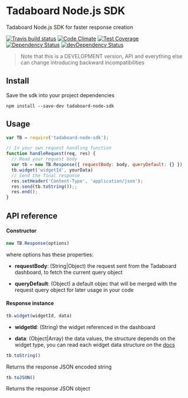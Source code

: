 # Tadaboard Node.js SDK

Tadaboard Node.js SDK for faster response creation

[![Travis build status](http://img.shields.io/travis/tadaboard/node-sdk.svg?style=flat)](https://travis-ci.org/tadaboard/node-sdk)
[![Code Climate](https://codeclimate.com/github/tadaboard/node-sdk/badges/gpa.svg)](https://codeclimate.com/github/tadaboard/node-sdk)
[![Test Coverage](https://codeclimate.com/github/tadaboard/node-sdk/badges/coverage.svg)](https://codeclimate.com/github/tadaboard/node-sdk)
[![Dependency Status](https://david-dm.org/tadaboard/node-sdk.svg)](https://david-dm.org/tadaboard/node-sdk)
[![devDependency Status](https://david-dm.org/tadaboard/node-sdk/dev-status.svg)](https://david-dm.org/tadaboard/node-sdk#info=devDependencies)

> Note that this is a DEVELOPMENT version, API and everything else can change introducing backward incompatibilities

## Install

Save the sdk into your project dependencies

```
npm install --save-dev tadaboard-node-sdk
```

## Usage

```javascript
var TB = require('tadaboard-node-sdk');

// In your own request handling function
function handleRequest(req, res) {
  // Read your request body
  var tb = new TB.Response({ requestBody: body, queryDefault: {} })
  tb.widget('widgetId', yourData)
  // Send the final response
  res.setHeader('Content-Type', 'application/json');
  res.send(tb.toString());;
  res.end();
}
```

## API reference

#### Constructor

```javascript
new TB.Response(options)
```

where options has these properties:

 - __requestBody__: (String|Object) the request sent from the Tadaboard dashboard, to fetch the current query object

 - __queryDefault__: (Object) a default objec that will be merged with the request query object for later usage in your code

#### Response instance

```javascript
tb.widget(widgetId, data)
```

 - __widgetId__: (String) the widget referenced in the dashboard

 - __data__: (Object|Array) the data values, the structure depends on the widget type, you can read each widget data structure on the [docs](https://tadaboard.readme.io/docs/widgets-documentation)

```javascript
tb.toString()
```

 Returns the response JSON encoded string

```javascript
tb.toJSON()
```

Returns the response JSON object
